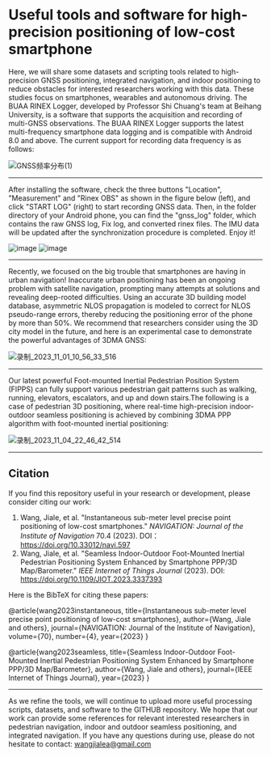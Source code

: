 # Useful tools and software for high-precision positioning of low-cost smartphone

Here, we will share some datasets and scripting tools related to high-precision GNSS positioning, integrated navigation, and indoor positioning to reduce obstacles for interested researchers working with this data. These studies focus on smartphones, wearables and autonomous driving. The BUAA RINEX Logger, developed by Professor Shi Chuang's team at Beihang University, is a software that supports the acquisition and recording of multi-GNSS observations. The BUAA RINEX Logger supports the latest multi-frequency smartphone data logging and is compatible with Android 8.0 and above. The current support for recording data frequency is as follows:

![GNSS频率分布(1)](https://github.com/user-attachments/assets/9f601580-2598-44c1-9e7f-44a3fb0e52de)

-----------------------------------------------------------------------------------------------------------------------------------------------------------------------------------
After installing the software, check the three buttons "Location", "Measurement" and "Rinex OBS" as shown in the figure below (left), and click "START LOG" (right) to start recording GNSS data. Then, in the folder directory of your Android phone, you can find the "gnss_log" folder, which contains the raw GNSS log, Fix log, and converted rinex files. The IMU data will be updated after the synchronization procedure is completed. Enjoy it!

![image](https://github.com/Jia-le-wang/BUAA-RINEX-Logger/assets/49149409/ac732ab3-b041-4fa1-bb3d-d95fc6be5a2f)   ![image](https://github.com/Jia-le-wang/BUAA-RINEX-Logger/assets/49149409/0c4dc693-369f-4b71-9110-a8bbf2238d36)

-----------------------------------------------------------------------------------------------------------------------------------------------------------------------------------
Recently, we focused on the big trouble that smartphones are having in urban navigation! Inaccurate urban positioning has been an ongoing problem with satellite navigation, prompting many attempts at solutions and revealing deep-rooted difficulties. Using an accurate 3D building model database, asymmetric NLOS propagation is modeled to correct for NLOS pseudo-range errors, thereby reducing the positioning error of the phone by more than 50%. We recommend that researchers consider using the 3D city model in the future, and here is an experimental case to demonstrate the powerful advantages of 3DMA GNSS:

![录制_2023_11_01_10_56_33_516](https://github.com/Jia-le-wang/Useful-tools-and-software-for-high-precision-positioning-of-low-cost-smart-devices/assets/49149409/14b6b590-676f-40d5-a11a-d99319bad58e)

-----------------------------------------------------------------------------------------------------------------------------------------------------------------------------------

Our latest powerful Foot-mounted Inertial Pedestrian Position System (FIPPS) can fully support various pedestrian gait patterns such as walking, running, elevators, escalators, and up and down stairs.The following is a case of pedestrian 3D positioning, where real-time high-precision indoor-outdoor seamless positioning is achieved by combining 3DMA PPP algorithm with foot-mounted inertial positioning:

![录制_2023_11_04_22_46_42_514](https://github.com/Jia-le-wang/BUAA-RINEX-Logger/assets/49149409/8489d172-cda1-4df3-aa02-a19cd8d5b243)

-----------------------------------------------------------------------------------------------------------------------------------------------------------------------------------
## Citation

If you find this repository useful in your research or development, please consider citing our work:

1. Wang, Jiale, et al. "Instantaneous sub-meter level precise point positioning of low-cost smartphones." *NAVIGATION: Journal of the Institute of Navigation* 70.4 (2023). DOI：https://doi.org/10.33012/navi.597
2. Wang, Jiale, et al. "Seamless Indoor-Outdoor Foot-Mounted Inertial Pedestrian Positioning System Enhanced by Smartphone PPP/3D Map/Barometer." *IEEE Internet of Things Journal* (2023). DOI: https://doi.org/10.1109/JIOT.2023.3337393

Here is the BibTeX for citing these papers:

@article{wang2023instantaneous,
title={Instantaneous sub-meter level precise point positioning of low-cost smartphones},
author={Wang, Jiale and others},
journal={NAVIGATION: Journal of the Institute of Navigation},
volume={70},
number={4},
year={2023}
}

@article{wang2023seamless,
title={Seamless Indoor-Outdoor Foot-Mounted Inertial Pedestrian Positioning System Enhanced by Smartphone PPP/3D Map/Barometer},
author={Wang, Jiale and others},
journal={IEEE Internet of Things Journal},
year={2023}
}

-----------------------------------------------------------------------------------------------------------------------------------------------------------------------------------
As we refine the tools, we will continue to upload more useful processing scripts, datasets, and software to the GITHUB repository. We hope that our work can provide some references for relevant interested researchers in pedestrian navigation, indoor and outdoor seamless positioning, and integrated navigation.
If you have any questions during use, please do not hesitate to contact: wangjialea@gmail.com
